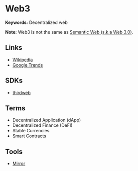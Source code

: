 # Web3

<!--
https://github.com/turbo-eth/buidl
https://github.com/dabit3/full-stack-web3
https://learn.figment.io/pathways
https://github.com/yieldgate/yieldgate
-->

**Keywords:** Decentralized web

**Note:** Web3 is not the same as [Semantic Web (s.k.a Web 3.0)](https://en.wikipedia.org/wiki/Semantic_Web).

## Links

- [Wikipedia](https://en.wikipedia.org/wiki/Web3)
- [Google Trends](https://trends.google.com/trends/explore?date=all&q=web3)

## SDKs

- [thirdweb](https://thirdweb.com)

## Terms

- Decentralized Application (dApp)
- Decentralized Finance (DeFI)
- Stable Currencies
- Smart Contracts

## Tools

- [Mirror](https://mirror.xyz)
